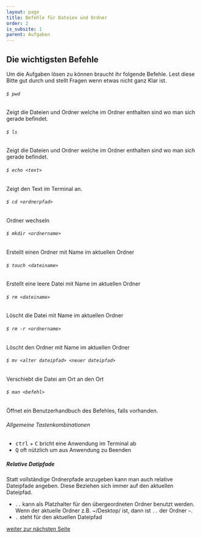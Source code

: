 ```yaml
---
layout: page
title: Befehle für Dateien und Ordner
order: 2
is_subsite: 1
parent: Aufgaben
---
```

<body class="theme-base-0d">

## Die wichtigsten Befehle

Um die Aufgaben lösen zu können braucht ihr folgende Befehle. Lest diese Bitte gut durch und stellt Fragen wenn etwas nicht ganz Klar ist.

###### `$ pwd`
Zeigt die Dateien und Ordner welche im Ordner enthalten sind wo man sich gerade befindet.

###### `$ ls`
Zeigt die Dateien und Ordner welche im Ordner enthalten sind wo man sich gerade befindet.

###### `$ echo <text>`
Zeigt den Text <text> im Terminal an.

###### `$ cd <ordnerpfad>`
<dateipfad> Ordner wechseln

###### `$ mkdir <ordnername>`
Erstellt einen Ordner mit Name <ordnername> im aktuellen Ordner

###### `$ touch <dateiname>`
Erstellt eine leere Datei mit Name <dateiname> im aktuellen Ordner

###### `$ rm <dateiname>`
Löscht die Datei mit Name <dateiname> im aktuellen Ordner

###### `$ rm -r <ordnername>`
Löscht den Ordner mit Name <ordnername> im aktuellen Ordner

###### `$ mv <alter dateipfad> <neuer dateipfad>`
Verschiebt die Datei am Ort <alter dateipfad> an den Ort <neuer dateipfad>

###### `$ man <befehl>`
Öffnet ein Benutzerhandbuch des Befehles, falls vorhanden.

###### Allgemeine Tastenkombinationen
* <kbd>ctrl</kbd> + <kbd>C</kbd>  bricht eine Anwendung im Terminal ab
* <kbd>Q</kbd> oft nützlich um aus Anwendung zu Beenden


##### Relative Datipfade

Statt vollständige Ordnerpfade anzugeben kann man auch relative Dateipfade angeben. Diese Beziehen sich immer auf den aktuellen Dateipfad.

* `..` kann als Platzhalter für den übergeordneten Ordner benutzt werden. Wenn der aktuelle Ordner z.B. ~/Desktop/ ist, dann ist `..` der Ordner `~`.
* `.` steht für den aktuellen Dateipfad



[weiter zur nächsten Seite](/_pages/textdatei)
